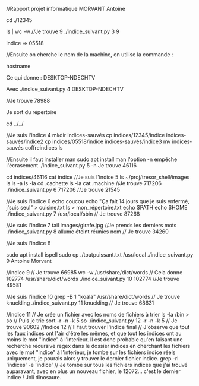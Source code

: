 //Rapport projet informatique   MORVANT Antoine


cd ./12345

ls | wc -w
//Je trouve 9
./indice_suivant.py 3 9

indice => 05518

//Ensuite on cherche le nom de la machine, on utilise la commande :

hostname

Ce qui donne : DESKTOP-NDECHTV

Avec ./indice_suivant.py 4 DESKTOP-NDECHTV

//Je trouve 78988

Je sort du répertoire

cd ../../

//Je suis l'indice 4
mkdir indices-sauvés
cp indices/12345/indice indices-sauvés/indice2
cp indices/05518/indice indices-sauvés/indice3
mv indices-sauvés coffreindices
ls

//Ensuite il faut installer man
sudo apt install man
l'option -n empêche l'écrasement
./indice_suivant.py 5 -n
Je trouve 46116

cd indices/46116
cat indice
//Je suis l'indice 5
ls ~/proj/tresor_shell/images
ls
ls -a
ls -la
cd .cachette
ls -la
cat .machine
//Je trouve 717206
./indice_suivant.py 6 717206
//Je trouve 21545


//Je suis l'indice 6
echo coucou
echo "Ça fait 14 jours que je suis enfermé, j'suis seul" > cuisine.txt
ls > mon_répertoire.txt
echo $PATH
echo $HOME
./indice_suivant.py 7 /usr/local/sbin
// Je trouve 87268

//Je suis l'indice 7
tail images/girafe.jpg
//Je prends les derniers mots
./indice_suivant.py 8 allume éteint réunies nom
// Je trouve 34260

//Je suis l'indice 8

sudo apt install ispell
sudo cp ./toutpuissant.txt /usr/local
 ./indice_suivant.py 9 Antoine Morvant

//Indice 9
// Je trouve 66985
wc -w /usr/share/dict/words
// Cela donne 102774 /usr/share/dict/words
./indice_suivant.py 10 102774
//Je trouve 49581

//Je suis l'indice 10
grep -B 1 "koala" /usr/share/dict/words
// Je trouve knuckling
./indice_suivant.py 11 knuckling
// Je trouve 68631

//Indice 11
// Je crée un fichier avec les noms de fichiers à trier
ls -la /bin > so
// Puis je trie
sort -r -n -k 5 so
./indice_suivant.py 12 -r -n -k 5
// Je trouve 90602
//Indice 12
// Il faut trouver l'indice final
// J'observe que tout les faux indices ont l'air d'être les mêmes, et que tout les indices ont au moins le mot "indice" à l'interieur. Il est donc probable qu'en faisant une recherche récursive regex dans le dossier indices en cherchant les fichiers avec le mot "indice" à l'interieur, je tombe sur les fichiers indice réels uniquement, je pourais alors y trouver le dernier fichier indice.
grep -rl 'indices' -e 'indice'
// Je tombe sur tous les fichiers indices que j'ai trouvé auparavant, avec en plus un nouveau fichier, le 12072... c'est le dernier indice ! Joli dinosaure.